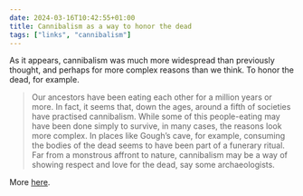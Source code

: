 ```yaml
---
date: 2024-03-16T10:42:55+01:00
title: Cannibalism as a way to honor the dead
tags: ["links", "cannibalism"]
---
```

As it appears, cannibalism was much more widespread than previously thought, and perhaps for
more complex reasons than we think. To honor the dead, for example.

> Our ancestors have been eating each other for a million years or more. In
fact, it seems that, down the ages, around a fifth of societies have practised
cannibalism. While some of this people-eating may have been done simply to
survive, in many cases, the reasons look more complex. In places like Gough’s
cave, for example, consuming the bodies of the dead seems to have been part of a
funerary ritual. Far from a monstrous affront to nature, cannibalism may be a
way of showing respect and love for the dead, say some archaeologists.

More [here](https://www.newscientist.com/article/mg26134780-500-our-human-ancestors-often-ate-each-other-and-for-surprising-reasons/).